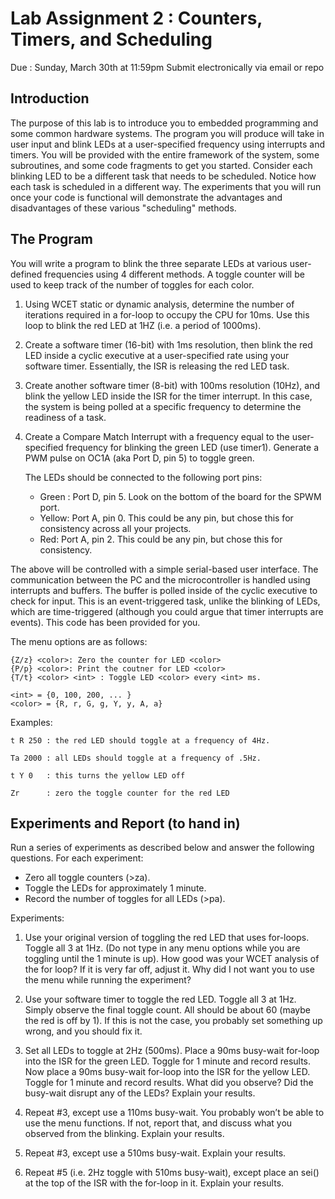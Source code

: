 Lab Assignment 2 : Counters, Timers, and Scheduling
===================================================
Due : Sunday, March 30th at 11:59pm
Submit electronically via email or repo

Introduction
------------
The purpose of this lab is to introduce you to embedded programming and some common hardware systems. The program you will produce will take in user input and blink LEDs at a user-specified frequency using interrupts and timers. You will be provided with the entire framework of the system, some subroutines, and some code fragments to get you started. Consider each blinking LED to be a different task that needs to be scheduled. Notice how each task is scheduled in a different way. The experiments that you will run once your code is functional will demonstrate the advantages and disadvantages of these various "scheduling" methods. 
 

The Program
-----------
You will write a program to blink the three separate LEDs at various user-defined frequencies using 4 different methods. A toggle counter will be used to keep track of the number of toggles for each color.

1. Using WCET static or dynamic analysis, determine the number of iterations required in a for-loop to occupy the CPU for 10ms. Use this loop to blink the red LED at 1HZ (i.e. a period of 1000ms).

2. Create a software timer (16-bit) with 1ms resolution, then blink the red LED inside a cyclic executive at a user-specified rate using your software timer. Essentially, the ISR is releasing the red LED task.

3. Create another software timer (8-bit) with 100ms resolution (10Hz), and blink the yellow LED inside the ISR for the timer interrupt. In this case, the system is being polled at a specific frequency to determine the readiness of a task.

4. Create a Compare Match Interrupt with a frequency equal to the user-specified frequency for blinking the green LED (use timer1). Generate a PWM pulse on OC1A (aka Port D, pin 5) to toggle green.

   The LEDs should be connected to the following port pins:
   * Green : Port D, pin 5. Look on the bottom of the board for the SPWM port.
   * Yellow: Port A, pin 0. This could be any pin, but chose this for consistency across all your projects.
   * Red: Port A, pin 2. This could be any pin, but chose this for consistency.

The above will be controlled with a simple serial-based user interface. The communication between the PC and the microcontroller is handled using interrupts and buffers. The buffer is polled inside of the cyclic executive to check for input. This is an event-triggered task, unlike the blinking of LEDs, which are time-triggered (although you could argue that timer interrupts are events). This code has been provided for you. 

The menu options are as follows:

	{Z/z} <color>: Zero the counter for LED <color> 
	{P/p} <color>: Print the coutner for LED <color> 
	{T/t} <color> <int> : Toggle LED <color> every <int> ms. 

	<int> = {0, 100, 200, ... } 
	<color> = {R, r, G, g, Y, y, A, a} 

Examples: 

	t R 250 : the red LED should toggle at a frequency of 4Hz. 

	Ta 2000 : all LEDs should toggle at a frequency of .5Hz. 

	t Y 0   : this turns the yellow LED off 

	Zr      : zero the toggle counter for the red LED 

Experiments and Report (to hand in)
-----------------------------------
Run a series of experiments as described below and answer the following questions. For each experiment:

* Zero all toggle counters (>za).
* Toggle the LEDs for approximately 1 minute.
* Record the number of toggles for all LEDs (>pa).

Experiments:

1. Use your original version of toggling the red LED that uses for-loops. Toggle all 3 at 1Hz. (Do not type in any menu options while you are toggling until the 1 minute is up). How good was your WCET analysis of the for loop? If it is very far off, adjust it. Why did I not want you to use the menu while running the experiment?

2. Use your software timer to toggle the red LED. Toggle all 3 at 1Hz. Simply observe the final toggle count. All should be about 60 (maybe the red is off by 1). If this is not the case, you probably set something up wrong, and you should fix it.

3. Set all LEDs to toggle at 2Hz (500ms). Place a 90ms busy-wait for-loop into the ISR for the green LED. Toggle for 1 minute and record results. Now place a 90ms busy-wait for-loop into the ISR for the yellow LED. Toggle for 1 minute and record results. What did you observe? Did the busy-wait disrupt any of the LEDs? Explain your results.

4. Repeat #3, except use a 110ms busy-wait. You probably won’t be able to use the menu functions. If not, report that, and discuss what you observed from the blinking. Explain your results.

5. Repeat #3, except use a 510ms busy-wait. Explain your results.

6. Repeat #5 (i.e. 2Hz toggle with 510ms busy-wait), except place an sei() at the top of the ISR with the for-loop in it. Explain your results.

